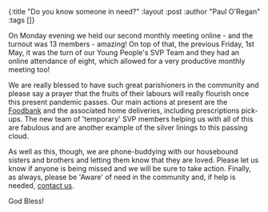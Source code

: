 {:title "Do you know someone in need?"
 :layout :post
 :author "Paul O'Regan"
 :tags []}

On Monday evening we held our second monthly meeting online - and the turnout was 13 members - amazing! On  top of that, the previous Friday, 1st May, it was the turn of our Young People's SVP Team and they had an online attendance of eight, which allowed for a very productive monthly meeting too!

We are really blessed to have such great parishioners in the community and please say a prayer that the fruits of their labours will really flourish once this present pandemic passes. Our main actions at present are the [Foodbank](../../pages-output/foodbank/) and the associated home deliveries, including prescriptions pick-ups. The new team of 'temporary' SVP members helping us with all of this are fabulous and are another example of the silver linings to this passing cloud.

As well as this, though, we are phone-buddying with our housebound sisters and brothers and letting them know that they are loved. Please let us know if anyone is being missed and we will be sure to take action. Finally, as always, please be 'Aware' of need in the community and, if help is needed, [contact us](../../pages-output/contact/).

God Bless!
